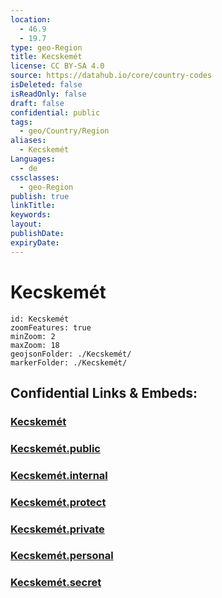 ```yaml
---
location:
  - 46.9
  - 19.7
type: geo-Region
title: Kecskemét
license: CC BY-SA 4.0
source: https://datahub.io/core/country-codes
isDeleted: false
isReadOnly: false
draft: false
confidential: public
tags:
  - geo/Country/Region
aliases:
  - Kecskemét
Languages:
  - de
cssclasses:
  - geo-Region
publish: true
linkTitle:
keywords:
layout:
publishDate:
expiryDate:
---
```


# Kecskemét

```leaflet
id: Kecskemét
zoomFeatures: true 
minZoom: 2 
maxZoom: 18
geojsonFolder: ./Kecskemét/
markerFolder: ./Kecskemét/
```


## Confidential Links & Embeds: 

### [Kecskemét](/_Standards/Earth/Continent/Europe/Europe~East/Hungary/Counties~Hungary/Bács-Kiskun/counties~Bács-Kiskun/Kecskemét.md) 

### [Kecskemét.public](/_public/Earth/Continent/Europe/Europe~East/Hungary/Counties~Hungary/Bács-Kiskun/counties~Bács-Kiskun/Kecskemét.public.md) 

### [Kecskemét.internal](/_internal/Earth/Continent/Europe/Europe~East/Hungary/Counties~Hungary/Bács-Kiskun/counties~Bács-Kiskun/Kecskemét.internal.md) 

### [Kecskemét.protect](/_protect/Earth/Continent/Europe/Europe~East/Hungary/Counties~Hungary/Bács-Kiskun/counties~Bács-Kiskun/Kecskemét.protect.md) 

### [Kecskemét.private](/_private/Earth/Continent/Europe/Europe~East/Hungary/Counties~Hungary/Bács-Kiskun/counties~Bács-Kiskun/Kecskemét.private.md) 

### [Kecskemét.personal](/_personal/Earth/Continent/Europe/Europe~East/Hungary/Counties~Hungary/Bács-Kiskun/counties~Bács-Kiskun/Kecskemét.personal.md) 

### [Kecskemét.secret](/_secret/Earth/Continent/Europe/Europe~East/Hungary/Counties~Hungary/Bács-Kiskun/counties~Bács-Kiskun/Kecskemét.secret.md)

